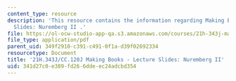 ```yaml
---
content_type: resource
description: 'This resource contains the information regarding Making Books - Lecture
  Slides: Nuremberg II .'
file: https://ol-ocw-studio-app-qa.s3.amazonaws.com/courses/21h-343j-making-books-the-renaissance-and-today-spring-2016/341d27c0e389fd266ddeec24adcbd354_MIT21H_343JS16_NuremII.pdf
file_type: application/pdf
parent_uid: 349f2910-c391-c491-0f1a-d39f02692334
resourcetype: Document
title: '21H.343J/CC.120J Making Books - Lecture Slides: Nuremberg II'
uid: 341d27c0-e389-fd26-6dde-ec24adcbd354
---
```

